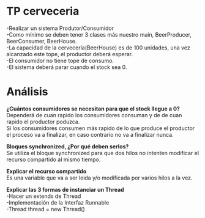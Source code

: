 # TP cerveceria  
-Realizar un sistema Produtor/Consumidor  
-Como mínimo se deben tener 3 clases más nuestro main, BeerProducer, BeerConsumer, BeerHouse.  
-La capacidad de la cervecería(BeerHouse) es de 100 unidades, una vez alcanzado este tope, el productor deberá esperar.  
-El consumidor no tiene tope de consumo.  
-El sistema deberá parar cuando el stock sea 0.  

# Análisis

**¿Cuántos consumidores se necesitan para que el stock llegue a 0?**  
Dependerá de cuan rapido los consumidores consuman y de de cuan rapido el productor poduzca.  
Si los consumidores consumen más rapido de lo que produce el productor el proceso va a finalizar, en caso contrario no va a finalizar nunca.

**Bloques synchronized, ¿Por qué deben serlos?**  
Se utiliza el bloque synchronized para que dos hilos no intenten modificar el recurso compartido al mismo tiempo.  

**Explicar el recurso compartido**  
Es una variable que va a ser leida y/o modificada por varios hilos a la vez.  

**Explicar las 3 formas de instanciar un Thread**  
-Hacer un extends de Thread  
-Implementación de la Interfaz Runnable  
-Thread thread = new Thread()  
